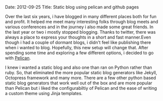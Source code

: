 Date: 2012-09-25
Title: Static blog using pelican and github pages

Over the last six years, i have blogged in many different places both for fun and profit. It helped me meet many interesting folks through blog meets and various conferences and in the journey i also made some great friends. In the last year or two i mostly stopped blogging. Thanks to twitter, there was always a place to express your thoughts in a short and fast manner.Even though i had a couple of dormant blogs, i didn't feel like publishing there when i wanted to blog. Hopefully, this new setup will change that. After spending some time and exploring a few different options, i decided to go with [Pelican](http://pelican.notmyidea.org/).

I knew i wanted a static blog and also one than ran on Python rather than ruby. So, that eliminated the more popular static blog generators like Jekyll, Octopress framework and many more. There are a few other python based static blog generators that work well out of the box and are more popular than Pelican but i liked the configurabiltiy of Pelican and the ease of writing a custom theme using Jinja templates.